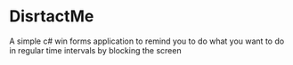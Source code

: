 # DisrtactMe
A simple c# win forms application to remind you to do what you want to do in regular time intervals by blocking the screen
